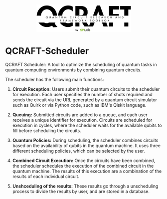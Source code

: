 <p align="center">
   <picture>
     <source media="(prefers-color-scheme: dark)" srcset="https://github.com/Qcraft-UEx/Qcraft/blob/main/docs/_images/qcraft_logo.png?raw=true" width="60%">
     <img src="https://github.com/Qcraft-UEx/Qcraft/blob/main/docs/_images/qcraft_logo.png?raw=true" width="60%" alt="Qcraft Logo">
   </picture>
  </a>
</p>

# QCRAFT-Scheduler
QCRAFT Scheduler: A tool to optimize the scheduling of quantum tasks in quantum computing environments by combining quantum circuits. 

The scheduler has the following main functions:

1. **Circuit Reception:** Users submit their quantum circuits to the scheduler for execution. Each user specifies the number of shots required and sends the circuit via the URL generated by a quantum circuit simulator such as Quirk or via Python code, such as IBM's Qiskit language.

2. **Queuing:** Submitted circuits are added to a queue, and each user receives a unique identifier for execution. Circuits are scheduled for execution in cycles, where the scheduler waits for the available qubits to fill before scheduling the circuits.

3. **Quantum Policies:** During scheduling, the scheduler combines circuits based on the availability of qubits in the quantum machine. It uses three different scheduling policies, which can be selected by the user.

4. **Combined Circuit Execution:** Once the circuits have been combined, the scheduler schedules the execution of the combined circuit in the quantum machine. The results of this execution are a combination of the results of each individual circuit.

5. **Unshceduling of the results:** These results go through a unscheduling process to divide the results by user, and are stored in a database. 
